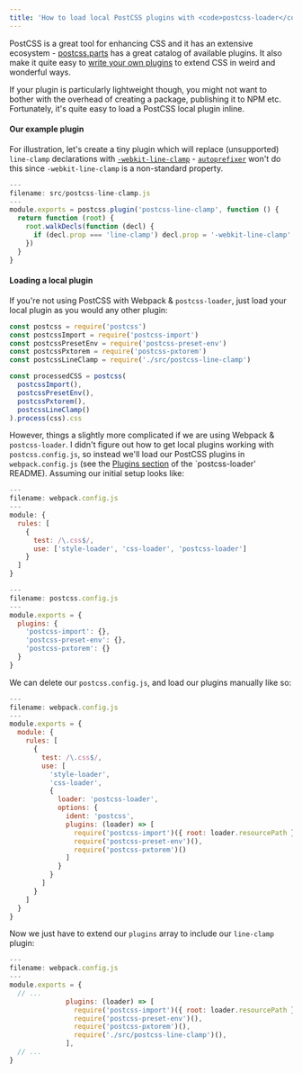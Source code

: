 ```yaml
---
title: 'How to load local PostCSS plugins with <code>postcss-loader</code>'
---
```


PostCSS is a great tool for enhancing CSS and it has an extensive ecosystem - [postcss.parts](https://www.postcss.parts/) has a great catalog of available plugins. It also make it quite easy to [write your own plugins](https://github.com/postcss/postcss/blob/master/docs/writing-a-plugin.md) to extend CSS in weird and wonderful ways.

If your plugin is particularly lightweight though, you might not want to bother with the overhead of creating a package, publishing it to NPM etc. Fortunately, it's quite easy to load a PostCSS local plugin inline.

<!-- excerpt -->

#### Our example plugin

For illustration, let's create a tiny plugin which will replace (unsupported) `line-clamp` declarations with [`-webkit-line-clamp`]() - [`autoprefixer`]() won't do this since `-webkit-line-clamp` is a non-standard property.

```js
---
filename: src/postcss-line-clamp.js
---
module.exports = postcss.plugin('postcss-line-clamp', function () {
  return function (root) {
    root.walkDecls(function (decl) {
      if (decl.prop === 'line-clamp') decl.prop = '-webkit-line-clamp'
    })
  }
}
```

#### Loading a local plugin

If you're not using PostCSS with Webpack & `postcss-loader`, just load your local plugin as you would any other plugin:

```js
const postcss = require('postcss')
const postcssImport = require('postcss-import')
const postcssPresetEnv = require('postcss-preset-env')
const postcssPxtorem = require('postcss-pxtorem')
const postcssLineClamp = require('./src/postcss-line-clamp')

const processedCSS = postcss(
  postcssImport(),
  postcssPresetEnv(),
  postcssPxtorem(),
  postcssLineClamp()
).process(css).css
```

However, things a slightly more complicated if we are using Webpack & `postcss-loader`. I didn't figure out how to get local plugins working with `postcss.config.js`, so instead we'll load our PostCSS plugins in `webpack.config.js` (see the [Plugins section](https://github.com/postcss/postcss-loader#plugins) of the `postcss-loader' README). Assuming our initial setup looks like:

```js
---
filename: webpack.config.js
---
module: {
  rules: [
    {
      test: /\.css$/,
      use: ['style-loader', 'css-loader', 'postcss-loader']
    }
  ]
}
```

```js
---
filename: postcss.config.js
---
module.exports = {
  plugins: {
    'postcss-import': {},
    'postcss-preset-env': {},
    'postcss-pxtorem': {}
  }
}
```

We can delete our `postcss.config.js`, and load our plugins manually like so:

```js
---
filename: webpack.config.js
---
module.exports = {
  module: {
    rules: [
      {
        test: /\.css$/,
        use: [
          'style-loader',
          'css-loader',
          {
            loader: 'postcss-loader',
            options: {
              ident: 'postcss',
              plugins: (loader) => [
                require('postcss-import')({ root: loader.resourcePath }),
                require('postcss-preset-env')(),
                require('postcss-pxtorem')()
              ]
            }
          }
        ]
      }
    ]
  }
}
```

Now we just have to extend our `plugins` array to include our `line-clamp` plugin:

<!-- prettier-ignore-start -->
```js
---
filename: webpack.config.js
---
module.exports = {
  // ...
              plugins: (loader) => [
                require('postcss-import')({ root: loader.resourcePath }),
                require('postcss-preset-env')(),
                require('postcss-pxtorem')(),
                require('./src/postcss-line-clamp')(),
              ],
  // ...
}
```
<!-- prettier-ignore-end -->